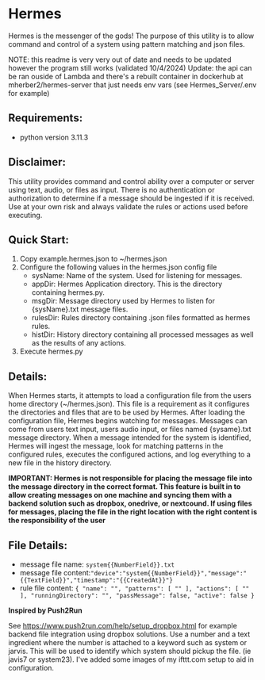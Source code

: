 # Hermes

Hermes is the messenger of the gods! The purpose of this utility is to allow command and control of a system using pattern matching and json files.

NOTE: this readme is very very out of date and needs to be updated however the program still works (validated 10/4/2024)
Update: the api can be ran ouside of Lambda and there's a rebuilt container in dockerhub at mherber2/hermes-server that just needs env vars (see Hermes_Server/.env for example)

## Requirements: 

* python version 3.11.3

## Disclaimer: 
This utility provides command and control ability over a computer or server using text, audio, or files as input. There is no authentication or authorization to 
determine if a message should be ingested if it is received. Use at your own risk and always validate the rules or actions used before executing. 

## Quick Start:
1. Copy example.hermes.json to ~/hermes.json
2. Configure the following values in the hermes.json config file
   * sysName: Name of the system. Used for listening for messages. 
   * appDir: Hermes Application directory. This is the directory containing hermes.py.
   * msgDir: Message directory used by Hermes to listen for {sysName}.txt message files.
   * rulesDir: Rules directory containing .json files formatted as hermes rules.
   * histDir: History directory containing all processed messages as well as the results of any actions.
3. Execute hermes.py

## Details:

When Hermes starts, it attempts to load a configuration file from the users home directory (~/hermes.json). 
This file is a requirement as it configures the directories and files that are to be used by Hermes. 
After loading the configuration file, Hermes begins watching for messages. Messages can come from users text input, 
users audio input, or files named {sysame}.txt message directory. When a message intended for the system is identified, 
Hermes will ingest the message, look for matching patterns in the configured rules, executes the configured actions,
and log everything to a new file in the history directory.

__IMPORTANT: Hermes is not responsible for placing the message file into the message directory in the correct format. This feature is 
built in to allow creating messages on one machine and syncing them with a backend solution such as dropbox, onedrive, or nextcound. 
If using files for messages, placing the file in the right location with the right content is the responsibility of the user__ 


## File Details:
* message file name: ```system{{NumberField}}.txt``` 
* message file content:```"device":"system{{NumberField}}","message":"{{TextField}}","timestamp":"{{CreatedAt}}"}```
* rule file content: ```{
  "name": "",
  "patterns": [
    ""
  ],
  "actions": [
    ""
  ],
  "runningDirectory": "",
  "passMessage": false,
  "active": false
}```



  
**Inspired by Push2Run**

See https://www.push2run.com/help/setup_dropbox.html for example backend file integration using dropbox solutions.
Use a number and a text ingredient where the number is attached to a keyword such as system or jarvis. 
This will be used to identify which system should pickup the file. (ie javis7 or system23).
I've added some images of my ifttt.com setup to aid in configuration.
